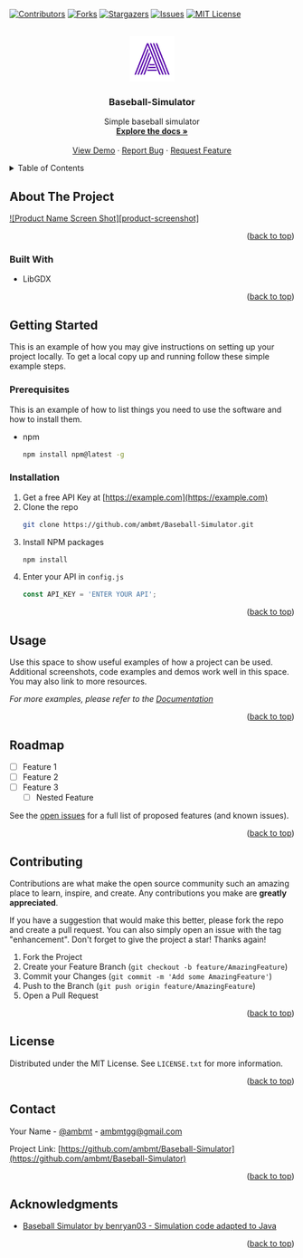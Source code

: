 
<a name="readme-top"></a>

[![Contributors][contributors-shield]][contributors-url]
[![Forks][forks-shield]][forks-url]
[![Stargazers][stars-shield]][stars-url]
[![Issues][issues-shield]][issues-url]
[![MIT License][license-shield]][license-url]



<!-- PROJECT LOGO -->
<br />
<div align="center">
  <a href="https://github.com/ambmt/Baseball-Simulator">
    <img src="images/logo.png" alt="Logo" width="80" height="80">
  </a>

<h3 align="center">Baseball-Simulator</h3>

  <p align="center">
    Simple baseball simulator
    <br />
    <a href="https://github.com/ambmt/Baseball-Simulator"><strong>Explore the docs »</strong></a>
    <br />
    <br />
    <a href="https://github.com/ambmt/Baseball-Simulator">View Demo</a>
    ·
    <a href="https://github.com/ambmt/Baseball-Simulator/issues">Report Bug</a>
    ·
    <a href="https://github.com/ambmt/Baseball-Simulator/issues">Request Feature</a>
  </p>
</div>



<!-- TABLE OF CONTENTS -->
<details>
  <summary>Table of Contents</summary>
  <ol>
    <li>
      <a href="#about-the-project">About The Project</a>
      <ul>
        <li><a href="#built-with">Built With</a></li>
      </ul>
    </li>
    <li>
      <a href="#getting-started">Getting Started</a>
      <ul>
        <li><a href="#prerequisites">Prerequisites</a></li>
        <li><a href="#installation">Installation</a></li>
      </ul>
    </li>
    <li><a href="#usage">Usage</a></li>
    <li><a href="#roadmap">Roadmap</a></li>
    <li><a href="#contributing">Contributing</a></li>
    <li><a href="#license">License</a></li>
    <li><a href="#contact">Contact</a></li>
    <li><a href="#acknowledgments">Acknowledgments</a></li>
  </ol>
</details>



<!-- ABOUT THE PROJECT -->
## About The Project

[![Product Name Screen Shot][product-screenshot]](https://example.com)


<p align="right">(<a href="#readme-top">back to top</a>)</p>



### Built With

* LibGDX

<p align="right">(<a href="#readme-top">back to top</a>)</p>



<!-- GETTING STARTED -->
## Getting Started

This is an example of how you may give instructions on setting up your project locally.
To get a local copy up and running follow these simple example steps.

### Prerequisites

This is an example of how to list things you need to use the software and how to install them.
* npm
  ```sh
  npm install npm@latest -g
  ```

### Installation

1. Get a free API Key at [https://example.com](https://example.com)
2. Clone the repo
   ```sh
   git clone https://github.com/ambmt/Baseball-Simulator.git
   ```
3. Install NPM packages
   ```sh
   npm install
   ```
4. Enter your API in `config.js`
   ```js
   const API_KEY = 'ENTER YOUR API';
   ```

<p align="right">(<a href="#readme-top">back to top</a>)</p>



<!-- USAGE EXAMPLES -->
## Usage

Use this space to show useful examples of how a project can be used. Additional screenshots, code examples and demos work well in this space. You may also link to more resources.

_For more examples, please refer to the [Documentation](https://example.com)_

<p align="right">(<a href="#readme-top">back to top</a>)</p>



<!-- ROADMAP -->
## Roadmap

- [ ] Feature 1
- [ ] Feature 2
- [ ] Feature 3
    - [ ] Nested Feature

See the [open issues](https://github.com/ambmt/Baseball-Simulator/issues) for a full list of proposed features (and known issues).

<p align="right">(<a href="#readme-top">back to top</a>)</p>



<!-- CONTRIBUTING -->
## Contributing

Contributions are what make the open source community such an amazing place to learn, inspire, and create. Any contributions you make are **greatly appreciated**.

If you have a suggestion that would make this better, please fork the repo and create a pull request. You can also simply open an issue with the tag "enhancement".
Don't forget to give the project a star! Thanks again!

1. Fork the Project
2. Create your Feature Branch (`git checkout -b feature/AmazingFeature`)
3. Commit your Changes (`git commit -m 'Add some AmazingFeature'`)
4. Push to the Branch (`git push origin feature/AmazingFeature`)
5. Open a Pull Request

<p align="right">(<a href="#readme-top">back to top</a>)</p>



<!-- LICENSE -->
## License

Distributed under the MIT License. See `LICENSE.txt` for more information.

<p align="right">(<a href="#readme-top">back to top</a>)</p>



<!-- CONTACT -->
## Contact

Your Name - [@ambmt](https://twitter.com/ambmt) - ambmtgg@gmail.com

Project Link: [https://github.com/ambmt/Baseball-Simulator](https://github.com/ambmt/Baseball-Simulator)

<p align="right">(<a href="#readme-top">back to top</a>)</p>



<!-- ACKNOWLEDGMENTS -->
## Acknowledgments

* [Baseball Simulator by benryan03 - Simulation code adapted to Java](https://github.com/benryan03/Baseball-Simulator/tree/master)

<p align="right">(<a href="#readme-top">back to top</a>)</p>



<!-- MARKDOWN LINKS & IMAGES -->
<!-- https://www.markdownguide.org/basic-syntax/#reference-style-links -->
[contributors-shield]: https://img.shields.io/github/contributors/ambmt/Baseball-Simulator.svg?style=for-the-badge
[contributors-url]: https://github.com/ambmt/Baseball-Simulator/graphs/contributors
[forks-shield]: https://img.shields.io/github/forks/ambmt/Baseball-Simulator.svg?style=for-the-badge
[forks-url]: https://github.com/ambmt/Baseball-Simulator/network/members
[stars-shield]: https://img.shields.io/github/stars/ambmt/Baseball-Simulator.svg?style=for-the-badge
[stars-url]: https://github.com/ambmt/Baseball-Simulator/stargazers
[issues-shield]: https://img.shields.io/github/issues/ambmt/Baseball-Simulator.svg?style=for-the-badge
[issues-url]: https://github.com/ambmt/Baseball-Simulator/issues
[license-shield]: https://img.shields.io/github/license/ambmt/Baseball-Simulator.svg?style=for-the-badge
[license-url]: https://github.com/ambmt/Baseball-Simulator/blob/master/LICENSE.txt
